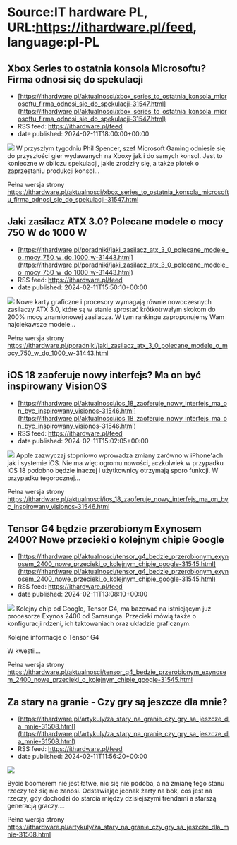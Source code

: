 # Source:IT hardware PL, URL:https://ithardware.pl/feed, language:pl-PL

## Xbox Series to ostatnia konsola Microsoftu? Firma odnosi się do spekulacji
 - [https://ithardware.pl/aktualnosci/xbox_series_to_ostatnia_konsola_microsoftu_firma_odnosi_sie_do_spekulacji-31547.html](https://ithardware.pl/aktualnosci/xbox_series_to_ostatnia_konsola_microsoftu_firma_odnosi_sie_do_spekulacji-31547.html)
 - RSS feed: https://ithardware.pl/feed
 - date published: 2024-02-11T18:00:00+00:00

<img src="https://ithardware.pl/artykuly/min/31547_1.jpg" />            W przyszłym tygodniu Phil Spencer, szef Microsoft Gaming odniesie się do przyszłości gier wydawanych na Xboxy jak i do samych konsol. Jest to konieczne w obliczu spekulacji, jakie zrodziły się, a także plotek o zaprzestaniu produkcji konsol...
            <p>Pełna wersja strony <a href="https://ithardware.pl/aktualnosci/xbox_series_to_ostatnia_konsola_microsoftu_firma_odnosi_sie_do_spekulacji-31547.html">https://ithardware.pl/aktualnosci/xbox_series_to_ostatnia_konsola_microsoftu_firma_odnosi_sie_do_spekulacji-31547.html</a></p>

## Jaki zasilacz ATX 3.0? Polecane modele o mocy 750 W do 1000 W
 - [https://ithardware.pl/poradniki/jaki_zasilacz_atx_3_0_polecane_modele_o_mocy_750_w_do_1000_w-31443.html](https://ithardware.pl/poradniki/jaki_zasilacz_atx_3_0_polecane_modele_o_mocy_750_w_do_1000_w-31443.html)
 - RSS feed: https://ithardware.pl/feed
 - date published: 2024-02-11T15:50:10+00:00

<img src="https://ithardware.pl/artykuly/min/31443_1.jpg" />            Nowe karty graficzne i procesory wymagają r&oacute;wnie nowoczesnych zasilaczy ATX 3.0, kt&oacute;re są w stanie sprostać kr&oacute;tkotrwałym skokom&nbsp;do 200% mocy znamionowej zasilacza. W tym rankingu zaproponujemy Wam najciekawsze modele...
            <p>Pełna wersja strony <a href="https://ithardware.pl/poradniki/jaki_zasilacz_atx_3_0_polecane_modele_o_mocy_750_w_do_1000_w-31443.html">https://ithardware.pl/poradniki/jaki_zasilacz_atx_3_0_polecane_modele_o_mocy_750_w_do_1000_w-31443.html</a></p>

## iOS 18 zaoferuje nowy interfejs? Ma on być inspirowany VisionOS
 - [https://ithardware.pl/aktualnosci/ios_18_zaoferuje_nowy_interfejs_ma_on_byc_inspirowany_visionos-31546.html](https://ithardware.pl/aktualnosci/ios_18_zaoferuje_nowy_interfejs_ma_on_byc_inspirowany_visionos-31546.html)
 - RSS feed: https://ithardware.pl/feed
 - date published: 2024-02-11T15:02:05+00:00

<img src="https://ithardware.pl/artykuly/min/31546_1.jpg" />            Apple zazwyczaj stopniowo wprowadza zmiany zar&oacute;wno w iPhone'ach jak i systemie&nbsp;iOS. Nie ma więc ogromu nowości, aczkolwiek w przypadku iOS 18 podobno będzie&nbsp;inaczej i użytkownicy otrzymają sporo funkcji. W przypadku tegorocznej...
            <p>Pełna wersja strony <a href="https://ithardware.pl/aktualnosci/ios_18_zaoferuje_nowy_interfejs_ma_on_byc_inspirowany_visionos-31546.html">https://ithardware.pl/aktualnosci/ios_18_zaoferuje_nowy_interfejs_ma_on_byc_inspirowany_visionos-31546.html</a></p>

## Tensor G4 będzie przerobionym Exynosem 2400? Nowe przecieki o kolejnym chipie Google
 - [https://ithardware.pl/aktualnosci/tensor_g4_bedzie_przerobionym_exynosem_2400_nowe_przecieki_o_kolejnym_chipie_google-31545.html](https://ithardware.pl/aktualnosci/tensor_g4_bedzie_przerobionym_exynosem_2400_nowe_przecieki_o_kolejnym_chipie_google-31545.html)
 - RSS feed: https://ithardware.pl/feed
 - date published: 2024-02-11T13:08:10+00:00

<img src="https://ithardware.pl/artykuly/min/31545_1.jpg" />            Kolejny chip od Google, Tensor G4, ma&nbsp;bazować na istniejącym już procesorze Exynos 2400 od Samsunga. Przecieki m&oacute;wią także o konfiguracji rdzeni, ich taktowaniach oraz układzie graficznym.

Kolejne informacje o Tensor G4

W kwestii...
            <p>Pełna wersja strony <a href="https://ithardware.pl/aktualnosci/tensor_g4_bedzie_przerobionym_exynosem_2400_nowe_przecieki_o_kolejnym_chipie_google-31545.html">https://ithardware.pl/aktualnosci/tensor_g4_bedzie_przerobionym_exynosem_2400_nowe_przecieki_o_kolejnym_chipie_google-31545.html</a></p>

## Za stary na granie - Czy gry są jeszcze dla mnie?
 - [https://ithardware.pl/artykuly/za_stary_na_granie_czy_gry_sa_jeszcze_dla_mnie-31508.html](https://ithardware.pl/artykuly/za_stary_na_granie_czy_gry_sa_jeszcze_dla_mnie-31508.html)
 - RSS feed: https://ithardware.pl/feed
 - date published: 2024-02-11T11:56:20+00:00

<img src="https://ithardware.pl/artykuly/min/31508_1.jpg" />            

Bycie boomerem nie jest łatwe, nic się nie podoba, a na zmianę tego stanu rzeczy też się nie zanosi. Odstawiając jednak żarty na bok, coś jest na rzeczy, gdy dochodzi do starcia między dzisiejszymi trendami a starszą generacją graczy....
            <p>Pełna wersja strony <a href="https://ithardware.pl/artykuly/za_stary_na_granie_czy_gry_sa_jeszcze_dla_mnie-31508.html">https://ithardware.pl/artykuly/za_stary_na_granie_czy_gry_sa_jeszcze_dla_mnie-31508.html</a></p>

